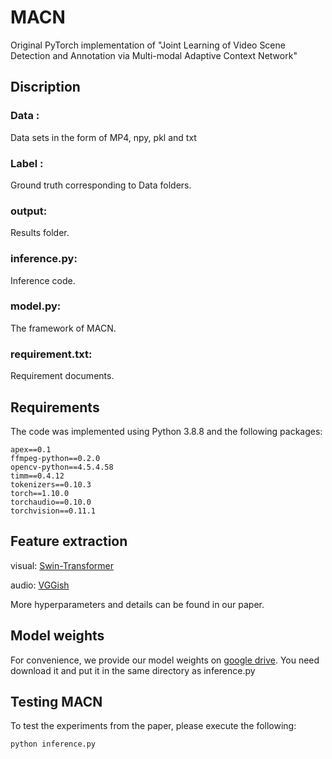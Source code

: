 # MACN
Original PyTorch implementation of "Joint Learning of Video Scene Detection and Annotation via Multi-modal Adaptive Context Network" 

## Discription
### Data : 
Data sets in the form of MP4, npy, pkl and txt
### Label : 
Ground truth corresponding to Data folders.
### output: 
Results folder.
### inference.py: 
Inference code.
### model.py: 
The framework of MACN.
### requirement.txt:
Requirement documents.




## Requirements
The code was implemented using Python 3.8.8 and the following packages:
```
apex==0.1
ffmpeg-python==0.2.0
opencv-python==4.5.4.58
timm==0.4.12
tokenizers==0.10.3
torch==1.10.0
torchaudio==0.10.0
torchvision==0.11.1
```
## Feature extraction
visual: [Swin-Transformer](https://github.com/microsoft/Swin-Transformer)

audio: [VGGish](https://github.com/harritaylor/torchvggish)

More hyperparameters and  details can be found in our paper.

## Model weights
For convenience, we provide our model weights on [google drive](https://drive.google.com/file/d/1pXibHeL_YJeMGekJBGJQh8OELMdoi-5z/view?usp=sharing). You need download it and put it in the same directory as inference.py

## Testing MACN
To test the experiments from the paper, please execute the following:

```
python inference.py
```
